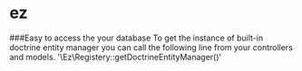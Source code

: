 ez
==

###Easy to access the your database
To get the instance of built-in doctrine entity manager you can call the following line from your controllers and models.
'\Ez\Registery::getDoctrineEntityManager()'
